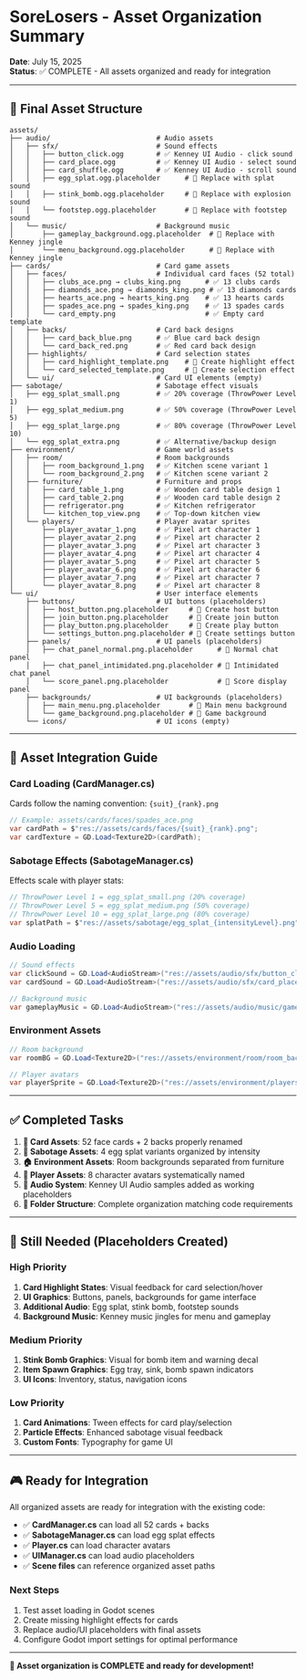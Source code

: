 # SoreLosers - Asset Organization Summary

**Date**: July 15, 2025  
**Status**: ✅ COMPLETE - All assets organized and ready for integration  

---

## 📂 **Final Asset Structure**

```
assets/
├── audio/                          # Audio assets
│   ├── sfx/                        # Sound effects
│   │   ├── button_click.ogg        # ✅ Kenney UI Audio - click sound
│   │   ├── card_place.ogg          # ✅ Kenney UI Audio - select sound  
│   │   ├── card_shuffle.ogg        # ✅ Kenney UI Audio - scroll sound
│   │   ├── egg_splat.ogg.placeholder      # 🔄 Replace with splat sound
│   │   ├── stink_bomb.ogg.placeholder     # 🔄 Replace with explosion sound
│   │   └── footstep.ogg.placeholder       # 🔄 Replace with footstep sound
│   └── music/                      # Background music
│       ├── gameplay_background.ogg.placeholder  # 🔄 Replace with Kenney jingle
│       └── menu_background.ogg.placeholder      # 🔄 Replace with Kenney jingle
├── cards/                          # Card game assets
│   ├── faces/                      # Individual card faces (52 total)
│   │   ├── clubs_ace.png → clubs_king.png      # ✅ 13 clubs cards
│   │   ├── diamonds_ace.png → diamonds_king.png # ✅ 13 diamonds cards  
│   │   ├── hearts_ace.png → hearts_king.png    # ✅ 13 hearts cards
│   │   ├── spades_ace.png → spades_king.png    # ✅ 13 spades cards
│   │   └── card_empty.png                      # ✅ Empty card template
│   ├── backs/                      # Card back designs
│   │   ├── card_back_blue.png      # ✅ Blue card back design
│   │   └── card_back_red.png       # ✅ Red card back design
│   ├── highlights/                 # Card selection states
│   │   ├── card_highlight_template.png    # 🔄 Create highlight effect
│   │   └── card_selected_template.png     # 🔄 Create selection effect
│   └── ui/                         # Card UI elements (empty)
├── sabotage/                       # Sabotage effect visuals
│   ├── egg_splat_small.png         # ✅ 20% coverage (ThrowPower Level 1)
│   ├── egg_splat_medium.png        # ✅ 50% coverage (ThrowPower Level 5)
│   ├── egg_splat_large.png         # ✅ 80% coverage (ThrowPower Level 10)
│   └── egg_splat_extra.png         # ✅ Alternative/backup design
├── environment/                    # Game world assets
│   ├── room/                       # Room backgrounds
│   │   ├── room_background_1.png   # ✅ Kitchen scene variant 1
│   │   └── room_background_2.png   # ✅ Kitchen scene variant 2
│   ├── furniture/                  # Furniture and props
│   │   ├── card_table_1.png        # ✅ Wooden card table design 1
│   │   ├── card_table_2.png        # ✅ Wooden card table design 2
│   │   ├── refrigerator.png        # ✅ Kitchen refrigerator
│   │   └── kitchen_top_view.png    # ✅ Top-down kitchen view
│   └── players/                    # Player avatar sprites
│       ├── player_avatar_1.png     # ✅ Pixel art character 1
│       ├── player_avatar_2.png     # ✅ Pixel art character 2
│       ├── player_avatar_3.png     # ✅ Pixel art character 3
│       ├── player_avatar_4.png     # ✅ Pixel art character 4
│       ├── player_avatar_5.png     # ✅ Pixel art character 5
│       ├── player_avatar_6.png     # ✅ Pixel art character 6
│       ├── player_avatar_7.png     # ✅ Pixel art character 7
│       └── player_avatar_8.png     # ✅ Pixel art character 8
└── ui/                             # User interface elements
    ├── buttons/                    # UI buttons (placeholders)
    │   ├── host_button.png.placeholder     # 🔄 Create host button
    │   ├── join_button.png.placeholder     # 🔄 Create join button
    │   ├── play_button.png.placeholder     # 🔄 Create play button
    │   └── settings_button.png.placeholder # 🔄 Create settings button
    ├── panels/                     # UI panels (placeholders)
    │   ├── chat_panel_normal.png.placeholder      # 🔄 Normal chat panel
    │   ├── chat_panel_intimidated.png.placeholder # 🔄 Intimidated chat panel
    │   └── score_panel.png.placeholder            # 🔄 Score display panel
    ├── backgrounds/                # UI backgrounds (placeholders)
    │   ├── main_menu.png.placeholder       # 🔄 Main menu background
    │   └── game_background.png.placeholder # 🔄 Game background
    └── icons/                      # UI icons (empty)
```

---

## 🎯 **Asset Integration Guide**

### **Card Loading (CardManager.cs)**
Cards follow the naming convention: `{suit}_{rank}.png`
```csharp
// Example: assets/cards/faces/spades_ace.png
var cardPath = $"res://assets/cards/faces/{suit}_{rank}.png";
var cardTexture = GD.Load<Texture2D>(cardPath);
```

### **Sabotage Effects (SabotageManager.cs)**
Effects scale with player stats:
```csharp
// ThrowPower Level 1 = egg_splat_small.png (20% coverage)
// ThrowPower Level 5 = egg_splat_medium.png (50% coverage)  
// ThrowPower Level 10 = egg_splat_large.png (80% coverage)
var splatPath = $"res://assets/sabotage/egg_splat_{intensityLevel}.png";
```

### **Audio Loading**
```csharp
// Sound effects
var clickSound = GD.Load<AudioStream>("res://assets/audio/sfx/button_click.ogg");
var cardSound = GD.Load<AudioStream>("res://assets/audio/sfx/card_place.ogg");

// Background music
var gameplayMusic = GD.Load<AudioStream>("res://assets/audio/music/gameplay_background.ogg");
```

### **Environment Assets**
```csharp
// Room background
var roomBG = GD.Load<Texture2D>("res://assets/environment/room/room_background_1.png");

// Player avatars
var playerSprite = GD.Load<Texture2D>("res://assets/environment/players/player_avatar_1.png");
```

---

## ✅ **Completed Tasks**

1. **📝 Card Assets**: 52 face cards + 2 backs properly renamed
2. **🥚 Sabotage Assets**: 4 egg splat variants organized by intensity  
3. **🏠 Environment Assets**: Room backgrounds separated from furniture
4. **👤 Player Assets**: 8 character avatars systematically named
5. **🎵 Audio System**: Kenney UI Audio samples added as working placeholders
6. **📁 Folder Structure**: Complete organization matching code requirements

---

## 🔄 **Still Needed (Placeholders Created)**

### **High Priority**
1. **Card Highlight States**: Visual feedback for card selection/hover
2. **UI Graphics**: Buttons, panels, backgrounds for game interface
3. **Additional Audio**: Egg splat, stink bomb, footstep sounds
4. **Background Music**: Kenney music jingles for menu and gameplay

### **Medium Priority**  
1. **Stink Bomb Graphics**: Visual for bomb item and warning decal
2. **Item Spawn Graphics**: Egg tray, sink, bomb spawn indicators
3. **UI Icons**: Inventory, status, navigation icons

### **Low Priority**
1. **Card Animations**: Tween effects for card play/selection
2. **Particle Effects**: Enhanced sabotage visual feedback
3. **Custom Fonts**: Typography for game UI

---

## 🎮 **Ready for Integration**

All organized assets are ready for integration with the existing code:
- ✅ **CardManager.cs** can load all 52 cards + backs
- ✅ **SabotageManager.cs** can load egg splat effects  
- ✅ **Player.cs** can load character avatars
- ✅ **UIManager.cs** can load audio placeholders
- ✅ **Scene files** can reference organized asset paths

### **Next Steps**
1. Test asset loading in Godot scenes
2. Create missing highlight effects for cards
3. Replace audio/UI placeholders with final assets
4. Configure Godot import settings for optimal performance

---

**🎉 Asset organization is COMPLETE and ready for development!** 